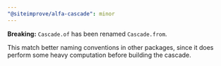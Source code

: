 ```yaml
---
"@siteimprove/alfa-cascade": minor
---
```


**Breaking:** `Cascade.of` has been renamed `Cascade.from`.

This match better naming conventions in other packages, since it does perform some heavy computation before building the cascade.

